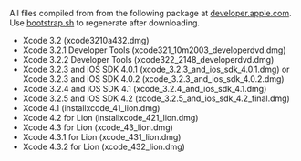 All files compiled from from the following package at [developer.apple.com](https://developer.apple.com/downloads/).
Use [bootstrap.sh](bootstrap.sh) to regenerate after downloading.

* Xcode 3.2 (xcode3210a432.dmg)
* Xcode 3.2.1 Developer Tools (xcode321_10m2003_developerdvd.dmg)
* Xcode 3.2.2 Developer Tools (xcode322_2148_developerdvd.dmg)
* Xcode 3.2.3 and iOS SDK 4.0.1 (xcode_3.2.3_and_ios_sdk_4.0.1.dmg) or Xcode 3.2.3 and iOS SDK 4.0.2 (xcode_3.2.3_and_ios_sdk_4.0.2.dmg)
* Xcode 3.2.4 and iOS SDK 4.1 (xcode_3.2.4_and_ios_sdk_4.1.dmg)
* Xcode 3.2.5 and iOS SDK 4.2 (xcode_3.2.5_and_ios_sdk_4.2_final.dmg)
* Xcode 4.1 (installxcode_41_lion.dmg)
* Xcode 4.2 for Lion (installxcode_421_lion.dmg)
* Xcode 4.3 for Lion (xcode_43_lion.dmg)
* Xcode 4.3.1 for Lion (xcode_431_lion.dmg)
* Xcode 4.3.2 for Lion (xcode_432_lion.dmg)
